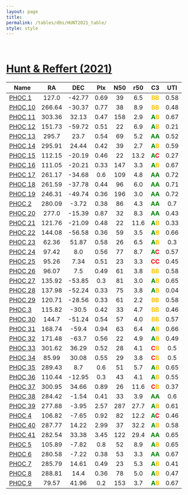 ```yaml
---
layout: page
title:  
permalink: /tables/dbs/HUNT2021_table/
style: style
---
```


&nbsp;
# [Hunt & Reffert (2021)](https://scixplorer.org/abs/2021A%26A...646A.104H)

| Name | RA | DEC | Plx | N50 | r50 | C3 | UTI |
| --- | :-: | :-: | :-: | :-: | :-: | :-: | :-: |
| [PHOC 1](/_clusters/phoc1/) | 127.0 | -42.77 | 0.69 | 39 | 6.5 | <span style="color: #FFC300; font-weight: bold;">B</span><span style="color: #FFC300; font-weight: bold;">B</span> | 0.58  |
| [PHOC 10](/_clusters/phoc10/) | 266.64 | -30.37 | 0.77 | 38 | 8.9 | <span style="color: #FFC300; font-weight: bold;">B</span><span style="color: #FFC300; font-weight: bold;">B</span> | 0.48  |
| [PHOC 11](/_clusters/phoc11/) | 303.36 | 32.13 | 0.47 | 158 | 2.9 | <span style="color: green; font-weight: bold;">A</span><span style="color: #FFC300; font-weight: bold;">B</span> | 0.67  |
| [PHOC 12](/_clusters/phoc12/) | 151.73 | -59.72 | 0.51 | 22 | 6.9 | <span style="color: green; font-weight: bold;">A</span><span style="color: #FFC300; font-weight: bold;">B</span> | 0.21  |
| [PHOC 13](/_clusters/phoc13/) | 295.7 | 23.7 | 0.54 | 69 | 5.2 | <span style="color: green; font-weight: bold;">A</span><span style="color: green; font-weight: bold;">A</span> | 0.52  |
| [PHOC 14](/_clusters/phoc14/) | 295.91 | 24.44 | 0.42 | 39 | 2.7 | <span style="color: green; font-weight: bold;">A</span><span style="color: #FFC300; font-weight: bold;">B</span> | 0.59  |
| [PHOC 15](/_clusters/phoc15/) | 112.15 | -20.19 | 0.46 | 22 | 13.2 | <span style="color: green; font-weight: bold;">A</span><span style="color: red; font-weight: bold;">C</span> | 0.27  |
| [PHOC 16](/_clusters/phoc16/) | 111.05 | -20.21 | 0.33 | 147 | 3.3 | <span style="color: green; font-weight: bold;">A</span><span style="color: #FFC300; font-weight: bold;">B</span> | 0.67  |
| [PHOC 17](/_clusters/phoc17/) | 261.17 | -34.68 | 0.6 | 109 | 4.8 | <span style="color: green; font-weight: bold;">A</span><span style="color: green; font-weight: bold;">A</span> | 0.72  |
| [PHOC 18](/_clusters/phoc18/) | 261.59 | -37.78 | 0.44 | 96 | 6.0 | <span style="color: green; font-weight: bold;">A</span><span style="color: green; font-weight: bold;">A</span> | 0.71  |
| [PHOC 19](/_clusters/phoc19/) | 246.31 | -49.74 | 0.36 | 196 | 3.0 | <span style="color: green; font-weight: bold;">A</span><span style="color: green; font-weight: bold;">A</span> | 0.72  |
| [PHOC 2](/_clusters/phoc2/) | 280.09 | -3.72 | 0.38 | 86 | 4.3 | <span style="color: green; font-weight: bold;">A</span><span style="color: green; font-weight: bold;">A</span> | 0.7  |
| [PHOC 20](/_clusters/phoc20/) | 277.0 | -15.39 | 0.87 | 32 | 8.3 | <span style="color: green; font-weight: bold;">A</span><span style="color: green; font-weight: bold;">A</span> | 0.43  |
| [PHOC 21](/_clusters/phoc21/) | 121.76 | -21.09 | 0.48 | 22 | 11.6 | <span style="color: green; font-weight: bold;">A</span><span style="color: #FFC300; font-weight: bold;">B</span> | 0.33  |
| [PHOC 22](/_clusters/phoc22/) | 144.08 | -56.58 | 0.36 | 59 | 3.5 | <span style="color: green; font-weight: bold;">A</span><span style="color: #FFC300; font-weight: bold;">B</span> | 0.66  |
| [PHOC 23](/_clusters/phoc23/) | 62.36 | 51.87 | 0.58 | 26 | 6.5 | <span style="color: green; font-weight: bold;">A</span><span style="color: #FFC300; font-weight: bold;">B</span> | 0.3  |
| [PHOC 24](/_clusters/phoc24/) | 97.42 | 8.0 | 0.56 | 77 | 8.7 | <span style="color: green; font-weight: bold;">A</span><span style="color: red; font-weight: bold;">C</span> | 0.57  |
| [PHOC 25](/_clusters/phoc25/) | 95.26 | 7.34 | 0.51 | 23 | 3.3 | <span style="color: red; font-weight: bold;">C</span><span style="color: red; font-weight: bold;">C</span> | 0.45  |
| [PHOC 26](/_clusters/phoc26/) | 96.07 | 7.5 | 0.49 | 61 | 3.8 | <span style="color: #FFC300; font-weight: bold;">B</span><span style="color: #FFC300; font-weight: bold;">B</span> | 0.58  |
| [PHOC 27](/_clusters/phoc27/) | 135.92 | -53.85 | 0.3 | 81 | 3.0 | <span style="color: green; font-weight: bold;">A</span><span style="color: #FFC300; font-weight: bold;">B</span> | 0.65  |
| [PHOC 28](/_clusters/phoc28/) | 137.98 | -52.24 | 0.33 | 75 | 3.8 | <span style="color: green; font-weight: bold;">A</span><span style="color: #FFC300; font-weight: bold;">B</span> | 0.04  |
| [PHOC 29](/_clusters/phoc29/) | 120.71 | -28.56 | 0.33 | 61 | 2.2 | <span style="color: #FFC300; font-weight: bold;">B</span><span style="color: #FFC300; font-weight: bold;">B</span> | 0.58  |
| [PHOC 3](/_clusters/phoc3/) | 115.82 | -30.5 | 0.42 | 33 | 4.7 | <span style="color: #FFC300; font-weight: bold;">B</span><span style="color: #FFC300; font-weight: bold;">B</span> | 0.46  |
| [PHOC 30](/_clusters/phoc30/) | 144.7 | -51.24 | 0.54 | 57 | 4.0 | <span style="color: #FFC300; font-weight: bold;">B</span><span style="color: #FFC300; font-weight: bold;">B</span> | 0.57  |
| [PHOC 31](/_clusters/phoc31/) | 168.74 | -59.4 | 0.94 | 63 | 6.4 | <span style="color: green; font-weight: bold;">A</span><span style="color: #FFC300; font-weight: bold;">B</span> | 0.66  |
| [PHOC 32](/_clusters/phoc32/) | 171.48 | -63.7 | 0.56 | 22 | 4.9 | <span style="color: green; font-weight: bold;">A</span><span style="color: #FFC300; font-weight: bold;">B</span> | 0.49  |
| [PHOC 33](/_clusters/phoc33/) | 301.62 | 36.29 | 0.52 | 28 | 4.1 | <span style="color: red; font-weight: bold;">C</span><span style="color: #FFC300; font-weight: bold;">B</span> | 0.5  |
| [PHOC 34](/_clusters/phoc34/) | 85.99 | 30.08 | 0.55 | 29 | 3.8 | <span style="color: red; font-weight: bold;">C</span><span style="color: #FFC300; font-weight: bold;">B</span> | 0.5  |
| [PHOC 35](/_clusters/phoc35/) | 289.43 | 8.7 | 0.6 | 51 | 5.7 | <span style="color: green; font-weight: bold;">A</span><span style="color: #FFC300; font-weight: bold;">B</span> | 0.65  |
| [PHOC 36](/_clusters/phoc36/) | 110.44 | -12.95 | 0.3 | 43 | 4.1 | <span style="color: green; font-weight: bold;">A</span><span style="color: #FFC300; font-weight: bold;">B</span> | 0.55  |
| [PHOC 37](/_clusters/phoc37/) | 300.95 | 34.66 | 0.89 | 26 | 11.6 | <span style="color: red; font-weight: bold;">C</span><span style="color: #FFC300; font-weight: bold;">B</span> | 0.37  |
| [PHOC 38](/_clusters/phoc38/) | 284.42 | -1.54 | 0.41 | 33 | 3.9 | <span style="color: green; font-weight: bold;">A</span><span style="color: green; font-weight: bold;">A</span> | 0.6  |
| [PHOC 39](/_clusters/phoc39/) | 277.88 | -3.95 | 2.57 | 287 | 27.7 | <span style="color: green; font-weight: bold;">A</span><span style="color: #FFC300; font-weight: bold;">B</span> | 0.61  |
| [PHOC 4](/_clusters/phoc4/) | 106.82 | -7.65 | 0.92 | 82 | 12.2 | <span style="color: green; font-weight: bold;">A</span><span style="color: red; font-weight: bold;">C</span> | 0.46  |
| [PHOC 40](/_clusters/phoc40/) | 287.77 | 14.22 | 2.99 | 37 | 32.2 | <span style="color: green; font-weight: bold;">A</span><span style="color: #FFC300; font-weight: bold;">B</span> | 0.58  |
| [PHOC 41](/_clusters/phoc41/) | 282.54 | 33.38 | 3.45 | 122 | 29.4 | <span style="color: green; font-weight: bold;">A</span><span style="color: green; font-weight: bold;">A</span> | 0.65  |
| [PHOC 5](/_clusters/phoc5/) | 105.89 | -7.82 | 0.8 | 52 | 8.9 | <span style="color: green; font-weight: bold;">A</span><span style="color: #FFC300; font-weight: bold;">B</span> | 0.65  |
| [PHOC 6](/_clusters/phoc6/) | 280.58 | -7.22 | 0.38 | 53 | 3.3 | <span style="color: green; font-weight: bold;">A</span><span style="color: green; font-weight: bold;">A</span> | 0.67  |
| [PHOC 7](/_clusters/phoc7/) | 285.79 | 14.61 | 0.49 | 23 | 5.3 | <span style="color: green; font-weight: bold;">A</span><span style="color: #FFC300; font-weight: bold;">B</span> | 0.41  |
| [PHOC 8](/_clusters/phoc8/) | 288.81 | 14.4 | 0.36 | 78 | 5.0 | <span style="color: green; font-weight: bold;">A</span><span style="color: #FFC300; font-weight: bold;">B</span> | 0.47  |
| [PHOC 9](/_clusters/phoc9/) | 79.57 | 41.96 | 0.2 | 153 | 3.7 | <span style="color: green; font-weight: bold;">A</span><span style="color: #FFC300; font-weight: bold;">B</span> | 0.67  |



<script type="module">
import { enableTableSorting } from '{{ site.baseurl }}/scripts/table-sorting.js';
document.querySelectorAll("table").forEach(table => {
  enableTableSorting(table);
});
</script>
